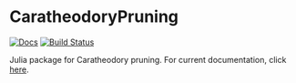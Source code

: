 # CaratheodoryPruning

[![Docs](https://img.shields.io/badge/docs-dev-blue.svg)](https://fbelik.github.io/CaratheodoryPruning.jl/dev/)
[![Build Status](https://github.com/fbelik/CaratheodoryPruning.jl/actions/workflows/CI.yml/badge.svg?branch=master)](https://github.com/fbelik/CaratheodoryPruning.jl/actions/workflows/CI.yml?query=branch%3Amaster)

Julia package for Caratheodory pruning. For current documentation, click [here](https://fbelik.github.io/CaratheodoryPruning.jl/dev/).